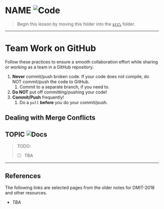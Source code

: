 # NAME ![Code](https://img.shields.io/badge/Code%20Status-Demo-blueviolet?logo=Visual%20Studio%20Code&labelColor=indigo)

> Begin this lesson by moving this folder into the [`src\`](../../src/) folder.

----

# Team Work on GitHub

Follow these practices to ensure a smooth collaboration effort while sharing or working as a team in a GitHub repository.

1. **Never** commit/push broken code. If your code does not compile, do NOT commit/push the code to GitHub.
   1. Commit to a separate branch, if you need to.
1. **Do NOT** put off committing/pushing your code!
1. **Commit/Push** frequently!
   1. Do a `pull` **before** you do your commit/push.

## Dealing with Merge Conflicts



## TOPIC ![Docs](https://img.shields.io/badge/Documentation%20Status-~10%25%20Minimal%20Outline-lightgrey?logo=Read%20the%20Docs)

> TODO:
> 
> - [ ] TBA


----

## References

The following links are selected pages from the older notes for DMIT-2018 and other resources.

- *TBA*
